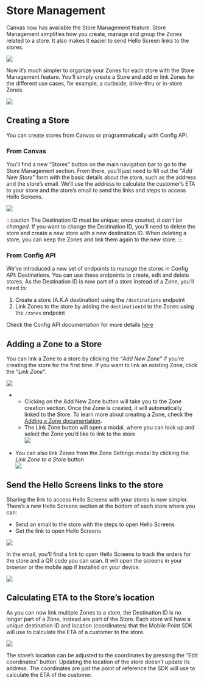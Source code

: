 Store Management
================

Canvas now has available the Store Management feature. Store Management simplifies how you create, manage and group the Zones related to a store. It also makes it easier to send Hello Screen links to the stores.

![](https://docs.bluedot.io/wp-content/uploads/2022/09/Screen-Shot-2022-09-20-at-1.03.11-pm-1024x551.png)

Now it’s much simpler to organize your Zones for each store with the Store Management feature. You’ll simply create a Store and add or link Zones for the different use cases, for example, a curbside, drive-thru or in-store Zones.

![](https://docs.bluedot.io/wp-content/uploads/2022/09/store-management-2-1024x581.png)

Creating a Store
----------------

You can create stores from Canvas or programmatically with Config API.

### From Canvas

You’ll find a new “Stores” button on the main navigation bar to go to the Store Management section. From there, you’ll just need to fill out the “_Add New Store_” form with the basic details about the store, such as the address and the store’s email. We’ll use the address to calculate the customer’s ETA to your store and the store’s email to send the links and steps to access Hello Screens.

![](https://docs.bluedot.io/wp-content/uploads/2022/09/store-management-3-570x1024.png)

:::caution
The Destination ID must be unique; once created, _it can’t be changed_. If you want to change the Destination ID, you’ll need to delete the store and create a new store with a new destination ID. When deleting a store, you can keep the Zones and link them again to the new store.
:::

### From Config API

We’ve introduced a new set of endpoints to manage the stores in Config API: Destinations. You can use these endpoints to create, edit and delete stores. As the Destination ID is now part of a store instead of a Zone, you’ll need to:

1.  Create a store (A.K.A destination) using the `/destinations` endpoint
2.  Link Zones to the store by adding the `destinationId` to the Zones using the `/zones` endpoint

Check the Config API documentation for more details [here](https://config-docs.bluedot.io/)

Adding a Zone to a Store
------------------------

You can link a Zone to a store by clicking the “_Add New Zone_” if you’re creating the store for the first time. If you want to link an existing Zone, click the “_Link Zone_”.

![](https://docs.bluedot.io/wp-content/uploads/2022/09/Screen-Shot-2022-09-20-at-11.03.07-am-1024x448.png)

*   *   Clicking on the Add New Zone button will take you to the Zone creation section. Once the Zone is created, it will automatically linked to the Store. To learn more about creating a Zone, check the [Adding a Zone documentation](../Canvas/Add%20a%20new%20zone.md).
    *   The Link Zone button will open a modal, where you can look up and select the Zone you’d like to link to the store  
        ![](https://docs.bluedot.io/wp-content/uploads/2022/09/Screen-Shot-2022-09-20-at-11.13.07-am-1024x875.png)

*   You can also link Zones from the Zone Settings modal by clicking the _Link Zone to a Store_ button  
    ![](https://docs.bluedot.io/wp-content/uploads/2022/09/Screen-Shot-2022-09-20-at-11.14.55-am-1024x652.png)

Send the Hello Screens links to the store
-----------------------------------------

Sharing the link to access Hello Screens with your stores is now simpler. There’s a new Hello Screens section at the bottom of each store where you can:

*   Send an email to the store with the steps to open Hello Screens
*   Get the link to open Hello Screens

![](https://docs.bluedot.io/wp-content/uploads/2022/09/store-management-4-1024x177.png)

In the email, you’ll find a link to open Hello Screens to track the orders for the store and a QR code you can scan. It will open the screens in your browser or the mobile app if installed on your device.

![](https://docs.bluedot.io/wp-content/uploads/2022/09/store-management-5-829x1024.png)

Calculating ETA to the Store’s location
---------------------------------------

As you can now link multiple Zones to a store, the Destination ID is no longer part of a Zone, instead are part of the Store. Each store will have a unique destination ID and location (coordinates) that the Mobile Point SDK will use to calculate the ETA of a customer to the store.

![](https://docs.bluedot.io/wp-content/uploads/2022/09/store-management-6-655x1024.png)

The store’s location can be adjusted to the coordinates by pressing the “Edit coordinates” button. Updating the location of the store doesn’t update its address. The coordinates are just the point of reference the SDK will use to calculate the ETA of the customer.